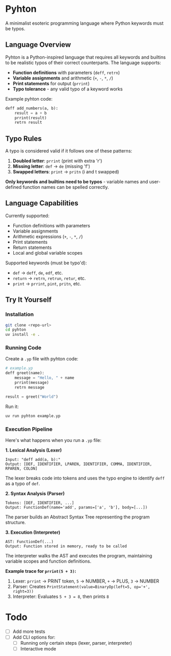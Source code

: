 # Pyhton

A minimalist esoteric programming language where Python keywords must be typos.

## Language Overview

Pyhton is a Python-inspired language that requires all keywords and builtins to be realistic typos of their correct counterparts. The language supports:

- **Function definitions** with parameters (`deff`, `retrn`)
- **Variable assignments** and arithmetic (`+`, `-`, `*`, `/`)
- **Print statements** for output (`prrint`)
- **Typo tolerance** - any valid typo of a keyword works

Example pyhton code:
```python
deff add_numbers(a, b):
    result = a + b
    prrint(result)
    retrn result
```

## Typo Rules

A typo is considered valid if it follows one of these patterns:

1. **Doubled letter**: `prrint` (print with extra 'r')
2. **Missing letter**: `def` → `de` (missing 'f')
3. **Swapped letters**: `print` → `pritn` (i and t swapped)

**Only keywords and builtins need to be typos** - variable names and user-defined function names can be spelled correctly.

## Language Capabilities

Currently supported:
- Function definitions with parameters
- Variable assignments
- Arithmetic expressions (`+`, `-`, `*`, `/`)
- Print statements
- Return statements
- Local and global variable scopes

Supported keywords (must be typo'd):
- `def` → `deff`, `de`, `edf`, etc.
- `return` → `retrn`, `retrun`, `retur`, etc.
- `print` → `prrint`, `pint`, `pritn`, etc.

## Try It Yourself

### Installation

```bash
git clone <repo-url>
cd pyhton
uv install -e .
```

### Running Code

Create a `.yp` file with pyhton code:

```python
# example.yp
deff greet(name):
    message = "Hello, " + name
    prrint(message)
    retrn message

result = greet("World")
```

Run it:
```bash
uv run pyhton example.yp
```

### Execution Pipeline

Here's what happens when you run a `.yp` file:

**1. Lexical Analysis (Lexer)**
```
Input: "deff add(a, b):"
Output: [DEF, IDENTIFIER, LPAREN, IDENTIFIER, COMMA, IDENTIFIER, RPAREN, COLON]
```
The lexer breaks code into tokens and uses the typo engine to identify `deff` as a typo of `def`.

**2. Syntax Analysis (Parser)**
```
Tokens: [DEF, IDENTIFIER, ...]
Output: FunctionDef(name='add', params=['a', 'b'], body=[...])
```
The parser builds an Abstract Syntax Tree representing the program structure.

**3. Execution (Interpreter)**
```
AST: FunctionDef(...)
Output: Function stored in memory, ready to be called
```
The interpreter walks the AST and executes the program, maintaining variable scopes and function definitions.

**Example trace for `prrint(5 + 3)`:**
1. Lexer: `prrint` → PRINT token, `5` → NUMBER, `+` → PLUS, `3` → NUMBER
2. Parser: Creates `PrintStatement(value=BinaryOp(left=5, op='+', right=3))`
3. Interpreter: Evaluates `5 + 3 = 8`, then prints `8`

# Todo
- [ ] Add more tests
- [ ] Add CLI options for:
  - [ ] Running only certain steps (lexer, parser, interpreter)
  - [ ] Interactive mode
